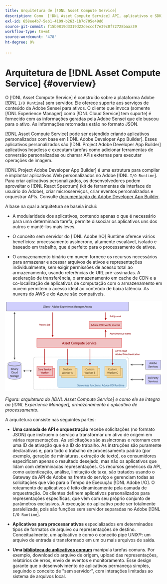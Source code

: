 ```yaml
---
title: Arquitetura de [!DNL Asset Compute Service]
description: Como  [!DNL Asset Compute Service] API, aplicativos e SDK trabalham juntos para fornecer um serviço de processamento de ativos nativo em nuvem.
exl-id: 658ee4b7-5eb1-4109-b263-1b7d705e49d6
source-git-commit: f15b9819d3319d22deccdf7e39c0f72728baaa39
workflow-type: tm+mt
source-wordcount: '478'
ht-degree: 0%

---
```


# Arquitetura de [!DNL Asset Compute Service] {#overview}

O [!DNL Asset Compute Service] é construído sobre a plataforma Adobe [!DNL `I/O Runtime`] sem servidor. Ele oferece suporte aos serviços de conteúdo da Adobe Sensei para ativos. O cliente que invoca (somente [!DNL Experience Manager] como [!DNL Cloud Service] tem suporte) é fornecido com as informações geradas pela Adobe Sensei que ele buscou para o ativo. As informações retornadas estão no formato JSON.

[!DNL Asset Compute Service] pode ser estendido criando aplicativos personalizados com base em [!DNL Adobe Developer App Builder]. Esses aplicativos personalizados são [!DNL Project Adobe Developer App Builder] aplicativos headless e executam tarefas como adicionar ferramentas de conversão personalizadas ou chamar APIs externas para executar operações de imagem.

[!DNL Project Adobe Developer App Builder] é uma estrutura para compilar e implantar aplicativos Web personalizados no Adobe [!DNL `I/O Runtime`]. Para criar aplicativos personalizados, os desenvolvedores podem aproveitar o [!DNL React Spectrum] (kit de ferramentas da interface do usuário do Adobe), criar microsserviços, criar eventos personalizados e orquestrar APIs. Consulte [documentação do Adobe Developer App Builder](https://developer.adobe.com/app-builder/docs/overview).

A base na qual a arquitetura se baseia inclui:

* A modularidade dos aplicativos, contendo apenas o que é necessário para uma determinada tarefa, permite dissociar os aplicativos uns dos outros e mantê-los mais leves.

* O conceito sem servidor do [!DNL Adobe I/O] Runtime oferece vários benefícios: processamento assíncrono, altamente escalável, isolado e baseado em trabalho, que é perfeito para o processamento de ativos.

* O armazenamento binário em nuvem fornece os recursos necessários para armazenar e acessar arquivos de ativos e representações individualmente, sem exigir permissões de acesso total ao armazenamento, usando referências de URL pré-assinadas. A aceleração de transferência, o armazenamento em cache de CDN e a co-localização de aplicativos de computação com o armazenamento em nuvem permitem o acesso ideal ao conteúdo de baixa latência. As nuvens do AWS e do Azure são compatíveis.

![Arquitetura do Serviço de Asset compute](assets/architecture-diagram.png)

*Figura: arquitetura do [!DNL Asset Compute Service] e como ele se integra ao [!DNL Experience Manager], armazenamento e aplicativo de processamento.*

A arquitetura consiste nas seguintes partes:

* **Uma camada de API e orquestração** recebe solicitações (no formato JSON) que instruem o serviço a transformar um ativo de origem em várias representações. As solicitações são assíncronas e retornam com uma ID de ativação que é a ID do trabalho. As instruções são puramente declarativas e, para todo o trabalho de processamento padrão (por exemplo, geração de miniaturas, extração de texto), os consumidores especificam apenas o resultado desejado, mas não os aplicativos que lidam com determinadas representações. Os recursos genéricos da API, como autenticação, análise, limitação de taxa, são tratados usando o Gateway da API de Adobe na frente do serviço e gerenciam todas as solicitações que vão para o Tempo de Execução [!DNL Adobe I/O]. O roteamento de aplicativos é feito dinamicamente pela camada de orquestração. Os clientes definem aplicativos personalizados para representações específicas, que vêm com seu próprio conjunto de parâmetros exclusivos. A execução do aplicativo pode ser totalmente paralelizada, pois são funções sem servidor separadas no Adobe [!DNL `I/O Runtime`].

* **Aplicativos para processar ativos** especializados em determinados tipos de formatos de arquivo ou representações de destino. Conceitualmente, um aplicativo é como o conceito pipe UNIX®: um arquivo de entrada é transformado em um ou mais arquivos de saída.

* **Uma [biblioteca de aplicativos comum](https://github.com/adobe/asset-compute-sdk)** manipula tarefas comuns. Por exemplo, download do arquivo de origem, upload das representações, relatórios de erros, envio de eventos e monitoramento. Esse design garante que o desenvolvimento de aplicativos permaneça simples, seguindo o conceito de &quot;sem servidor&quot;, com interações limitadas ao sistema de arquivos local.

<!-- TBD:

* About the YAML file?
* minimize description to custom applications
* remove all internal stuff (e.g. Photoshop application, API Gateway) from text and diagram
* update diagram to focus on 3rd party custom applications ONLY
* Explain important transactions/handshakes?
* Flow of assets/control? See the illustration on the Nui diagrams wiki.
* Illustrations. See the SVG shared by Alex.
* Exceptions? Limitations? Call-outs? Gotchas?
* Do we want to add what basic processing is not available currently, that is expected by existing AEM customers?
-->
